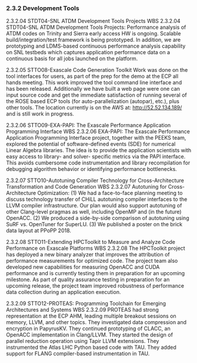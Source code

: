 ### 2.3.2 Development Tools

2.3.2.04 STDT04-SNL ATDM Development Tools Projects
WBS 2.3.2.04 STDT04-SNL ATDM Development Tools Projects: Performance analysis of ATDM codes on Trinity and Sierra early access HW is ongoing. Scalable build/integration/test framework is being prototyped. In addition, we are prototyping and LDMS-based continuous performance analysis capability on SNL testbeds which captures application performance data on a continuous basis for all jobs launched on the platform.

2.3.2.05 STTO08-Exascale Code Generation Toolkit
Work was done on the tool interfaces for users, as part of the prep for the demo at the ECP all hands meeting.  This work improved the tool command line interface and has been released.  Additionally we have built a web page were one can input source code and get the immediate satisfaction of running several of the ROSE based ECP tools (for auto-parallelization (autopar), etc.), plus other tools. The location currently is on the AWS at: http://52.52.134.189/ and is still work in progress.


2.3.2.06 STTO09-EXA-PAPI: The Exascale Performance Application Programming Interface
WBS 2.3.2.06 EXA-PAPI: The Exascale Performance Application Programming Interface project, together with the PEEKS team, explored the potential of software-defined events (SDE) for numerical Linear Algebra libraries. The idea is to provide the application scientists with easy access to library- and solver- specific metrics via the PAPI interface. This avoids cumbersome code instrumentation and library recompilation for debugging algorithm behavior or identifying performance bottlenecks.



2.3.2.07 STTO10-Autotuning Compiler Technology for Cross-Architecture Transformation and Code Generation
WBS 2.3.2.07 Autotuning for Cross-Architecture Optimization: (1) We had a face-to-face planning meeting to discuss technology transfer of CHiLL autotuning compiler interfaces to the LLVM compiler infrastructure.  Our plan would also support autotuning of other Clang-level pragmas as well, including OpenMP and (in the future) OpenACC.  (2) We produced a side-by-side comparison of autotuning using SuRF vs. OpenTuner for SuperLU.  (3) We published a poster on the brick data layout at PPoPP 2018.   

2.3.2.08 STTO11-Extending HPCToolkit to Measure and Analyze Code Performance on Exascale Platforms
WBS 2.3.2.08 The HPCToolkit project has deployed a new binary analyzer that improves the attribution of performance measurements for optimized code. The project team also developed new capabilities for measuring OpenACC and CUDA performance and is currently testing them in preparation for an upcoming milestone. As part of quality assurance testing in preparation for an upcoming release, the project team improved robustness of performance data collection during an application execution. 


2.3.2.09 STTO12-PROTEAS: Programming Toolchain for Emerging Architectures and Systems
WBS 2.3.2.09 PROTEAS had strong representation at the ECP AHM, leading multiple breakout sessions on memory, LLVM, and other topics. They investigated data compression and encryption in PapyrusKV. They continued prototyping of CLACC, an OpenACC implementation in Clang/LLVM. They started the design of parallel reduction operation using Tapir LLVM extensions. They instrumented the Atlas LHC Python based code with TAU. They added support for FLANG compiler-based instrumentation in TAU.

